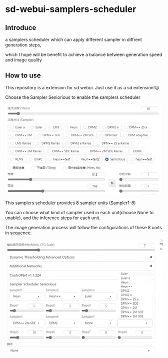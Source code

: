# sd-webui-samplers-scheduler

## Introduce
a samplers scheduler which can apply different sampler in diffrent generation steps,  

which I hope will be benefit to achieve a balance between generation speed and image quality

## How to use
This repository is a extension for sd webui. Just use it as a sd extension!😉  

Choose the Sampler Seniorious to enable the samplers scheduler

![](https://github.com/Carzit/sd-webui-samplers-scheduler/blob/main/images/example0.png)


This samplers scheduler provides 8 sampler units (Sampler1-8) 

You can choose what kind of sampler used in each unit(choose None to unable), and the inference steps for each unit.  

The image generation process will follow the configurations of these 8 units in sequence. 


![](https://github.com/Carzit/sd-webui-samplers-scheduler/blob/main/images/example1.png)
